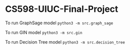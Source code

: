 # CS598-UIUC-Final-Project
To run GraphSage model
`python3 -m src.graph_sage`

To run GIN model
`python3 -m src.gin`

To run Decision Tree model
`python3 -m src.decision_tree`

